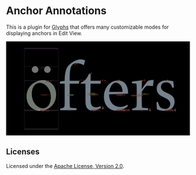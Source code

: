 # Anchor Annotations

This is a plugin for [Glyphs](https://glyphsapp.com) that offers many customizable modes for displaying anchors in Edit View.

![](Assets/Screenshot.png)

## Licenses

Licensed under the [Apache License, Version 2.0](http://www.apache.org/licenses/LICENSE-2.0).
